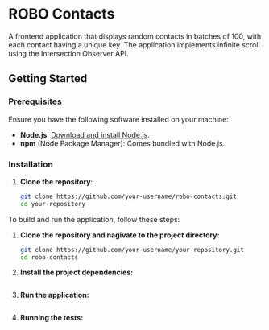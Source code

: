 # ROBO Contacts

A frontend application that displays random contacts in batches of 100, with each contact having a unique key. The application implements infinite scroll using the Intersection Observer API.

## Getting Started

### Prerequisites

Ensure you have the following software installed on your machine:

- **Node.js**: [Download and install Node.js](https://nodejs.org/).
- **npm** (Node Package Manager): Comes bundled with Node.js.

### Installation

1. **Clone the repository**:

   ```bash
   git clone https://github.com/your-username/robo-contacts.git
   cd your-repository

To build and run the application, follow these steps:

1. **Clone the repository and nagivate to the project directory:**

   ```bash
   git clone https://github.com/your-username/your-repository.git
   cd robo-contacts
   ```

2. **Install the project dependencies:**

    ```npm install
    ```

3. **Run the application:**

    ```npm start
    ```

4. **Running the tests:**

    ```npm test
    ```
